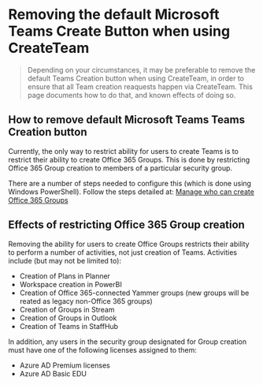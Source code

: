 # Removing the default Microsoft Teams Create Button when using CreateTeam

> Depending on your circumstances, it may be preferable to remove the default Teams Creation button when using CreateTeam, in order to ensure that all Team creation reaquests happen via CreateTeam. This page documents how to do that, and known effects of doing so.

## How to remove default Microsoft Teams Teams Creation button

Currently, the only way to restrict ability for users to create Teams is to restrict their ability to create Office 365 Groups. 
This is done by restricting Office 365 Group creation to members of a particular security group.

There are a number of steps needed to configure this (which is done using Windows PowerShell). 
Follow the steps detailed at: [Manage who can create Office 365 Groups](https://docs.microsoft.com/en-us/office365/admin/create-groups/manage-creation-of-groups?view=o365-worldwide)

## Effects of restricting Office 365 Group creation

Removing the ability for users to create Office Groups restricts their ability to perform a number of activities, not just creation of Teams. Activities include (but may not be limited to):

- Creation of Plans in Planner
- Workspace creation in PowerBI
- Creation of Office 365-connected Yammer groups (new groups will be reated as legacy non-Office 365 groups)
- Creation of Groups in Stream
- Creation of Groups in Outlook
- Creation of Teams in StaffHub

In addition, any users in the security group designated for Group creation must have one of the following licenses assigned to them:

- Azure AD Premium licenses
- Azure AD Basic EDU

